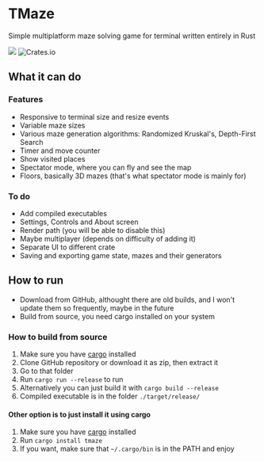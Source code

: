 # TMaze

Simple multiplatform maze solving game for terminal written entirely in  Rust

![](https://img.shields.io/crates/d/tmaze)
![Crates.io](https://img.shields.io/crates/v/tmaze)

## What it can do

### Features

- Responsive to terminal size and resize events
- Variable maze sizes
- Various maze generation algorithms: Randomized Kruskal's, Depth-First Search
- Timer and move counter
- Show visited places
- Spectator mode, where you can fly and see the map
- Floors, basically 3D mazes (that's what spectator mode is mainly for)

### To do

- Add compiled executables
- Settings, Controls and About screen
- Render path (you will be able to disable this)
- Maybe multiplayer (depends on difficulty of adding it)
- Separate UI to different crate
- Saving and exporting game state, mazes and their generators

## How to run

- Download from GitHub, althought there are old builds, and I won't update them so frequently, maybe in the future
- Build from source, you need cargo installed on your system

### How to build from source

1. Make sure you have [cargo](https://crates.io/) installed
1. Clone GitHub repository or download it as zip, then extract it
1. Go to that folder
1. Run `cargo run --release` to run
1. Alternatively you can just build it with `cargo build --release`
1. Compiled executable is in the folder `./target/release/`

#### Other option is to just install it using cargo

1. Make sure you have [cargo](https://crates.io/) installed
1. Run `cargo install tmaze`
1. If you want, make sure that `~/.cargo/bin` is in the PATH and enjoy